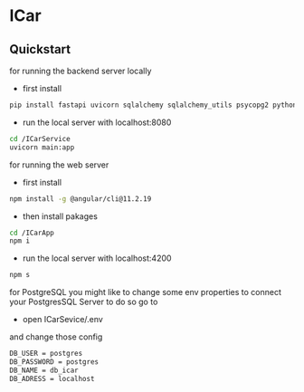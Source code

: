 # ICar


Quickstart
----------
for running the backend server locally
- first install 
```bash
pip install fastapi uvicorn sqlalchemy sqlalchemy_utils psycopg2 python-dotenv
```
- run the local server with localhost:8080
```bash
cd /ICarService
uvicorn main:app
```

for running the web server 
- first install 
```bash
npm install -g @angular/cli@11.2.19
```
- then install pakages 
```bash
cd /ICarApp
npm i
```

- run the local server with localhost:4200
```bash
npm s
```


for PostgreSQL you might like to change some env properties to connect your PostgresSQL Server to do so go to
- open ICarSevice/.env

and change those config
```bash
DB_USER = postgres
DB_PASSWORD = postgres
DB_NAME = db_icar
DB_ADRESS = localhost
```
